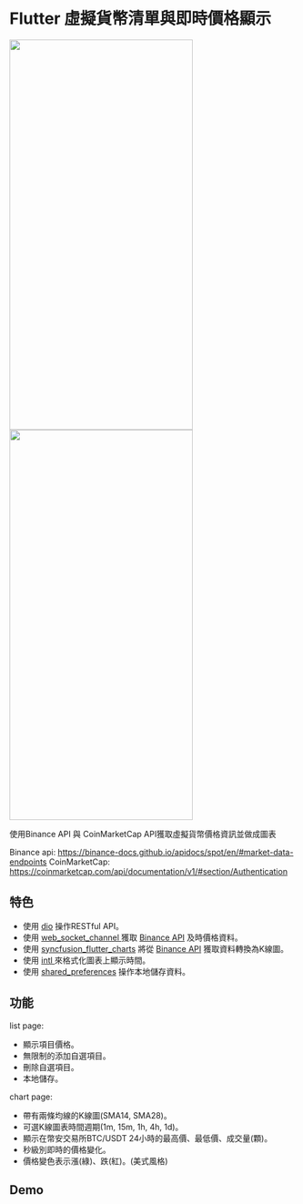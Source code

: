 # Flutter 虛擬貨幣清單與即時價格顯示
<img src="https://cdn.discordapp.com/attachments/917430039597965334/1212658297606512721/image.png?ex=65f2a30c&is=65e02e0c&hm=b22db36090779739dacac03a30d46d27179bc7adc43e09f98a1e34fa80c62957" height="686px" width="322px" /><img src="https://cdn.discordapp.com/attachments/917430039597965334/1212658833839620166/image.png?ex=65f2a38c&is=65e02e8c&hm=970745f0a3543780ec1e999bdf90ae111ebeed78be4cccc22a84cc28c3a70445&" height="686px" width="322px" />


使用Binance API 與 CoinMarketCap API獲取虛擬貨幣價格資訊並做成圖表

Binance api: https://binance-docs.github.io/apidocs/spot/en/#market-data-endpoints
CoinMarketCap: https://coinmarketcap.com/api/documentation/v1/#section/Authentication    


## 特色  
- 使用 [dio](https://pub.dev/packages/dio "dio") 操作RESTful API。
- 使用 [web_socket_channel ](https://pub.dev/packages/web_socket_channel "web_socket_channel ") 獲取 [Binance API](https://binance-docs.github.io/apidocs/spot/en/#market-data-endpoints "Binance API") 及時價格資料。
- 使用 [syncfusion_flutter_charts](https://pub.dev/packages/syncfusion_flutter_charts "syncfusion_flutter_charts") 將從 [Binance API](https://binance-docs.github.io/apidocs/spot/en/#market-data-endpoints "Binance API") 獲取資料轉換為K線圖。
- 使用 [intl ](https://pub.dev/packages/intl "intl ") 來格式化圖表上顯示時間。
- 使用 [shared_preferences](https://pub.dev/packages/shared_preferences "shared_preferences") 操作本地儲存資料。


## 功能  
list page:
- 顯示項目價格。
- 無限制的添加自選項目。
- 刪除自選項目。
- 本地儲存。

chart page:
- 帶有兩條均線的K線圖(SMA14, SMA28)。
- 可選K線圖表時間週期(1m, 15m, 1h, 4h, 1d)。
- 顯示在幣安交易所BTC/USDT 24小時的最高價、最低價、成交量(顆)。
- 秒級別即時的價格變化。
- 價格變色表示漲(綠)、跌(紅)。(美式風格)

## Demo
